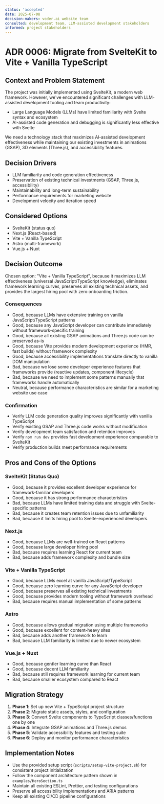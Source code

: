 ```yaml
---
status: 'accepted'
date: 2025-07-08
decision-makers: voder.ai website team
consulted: development team, LLM-assisted development stakeholders
informed: project stakeholders
---
```


# ADR 0006: Migrate from SvelteKit to Vite + Vanilla TypeScript

## Context and Problem Statement

The project was initially implemented using SvelteKit, a modern web framework. However, we've encountered significant challenges with LLM-assisted development tooling and team productivity:

- Large Language Models (LLMs) have limited familiarity with Svelte syntax and ecosystem
- AI-assisted code generation and debugging is significantly less effective with Svelte

We need a technology stack that maximizes AI-assisted development effectiveness while maintaining our existing investments in animations (GSAP), 3D elements (Three.js), and accessibility features.

## Decision Drivers

- LLM familiarity and code generation effectiveness
- Preservation of existing technical investments (GSAP, Three.js, accessibility)
- Maintainability and long-term sustainability
- Performance requirements for marketing website
- Development velocity and iteration speed

## Considered Options

- SvelteKit (status quo)
- Next.js (React-based)
- Vite + Vanilla TypeScript
- Astro (multi-framework)
- Vue.js + Nuxt

## Decision Outcome

Chosen option: "Vite + Vanilla TypeScript", because it maximizes LLM effectiveness (universal JavaScript/TypeScript knowledge), eliminates framework learning curves, preserves all existing technical assets, and provides the largest hiring pool with zero onboarding friction.

### Consequences

- Good, because LLMs have extensive training on vanilla JavaScript/TypeScript patterns
- Good, because any JavaScript developer can contribute immediately without framework-specific training
- Good, because all existing GSAP animations and Three.js code can be preserved as-is
- Good, because Vite provides modern development experience (HMR, fast builds) without framework complexity
- Good, because accessibility implementations translate directly to vanilla DOM manipulation
- Bad, because we lose some developer experience features that frameworks provide (reactive updates, component lifecycle)
- Bad, because we need to implement some patterns manually that frameworks handle automatically
- Neutral, because performance characteristics are similar for a marketing website use case

### Confirmation

- Verify LLM code generation quality improves significantly with vanilla TypeScript
- Verify existing GSAP and Three.js code works without modification
- Verify development team satisfaction and retention improves
- Verify `npm run dev` provides fast development experience comparable to SvelteKit
- Verify production builds meet performance requirements

## Pros and Cons of the Options

### SvelteKit (Status Quo)

- Good, because it provides excellent developer experience for framework-familiar developers
- Good, because it has strong performance characteristics
- Bad, because LLMs have limited training data and struggle with Svelte-specific patterns
- Bad, because it creates team retention issues due to unfamiliarity
- Bad, because it limits hiring pool to Svelte-experienced developers

### Next.js

- Good, because LLMs are well-trained on React patterns
- Good, because large developer hiring pool
- Bad, because requires learning React for current team
- Bad, because adds framework complexity and bundle size

### Vite + Vanilla TypeScript

- Good, because LLMs excel at vanilla JavaScript/TypeScript
- Good, because zero learning curve for any JavaScript developer
- Good, because preserves all existing technical investments
- Good, because provides modern tooling without framework overhead
- Bad, because requires manual implementation of some patterns

### Astro

- Good, because allows gradual migration using multiple frameworks
- Good, because excellent for content-heavy sites
- Bad, because adds another framework to learn
- Bad, because LLM familiarity is limited due to newer ecosystem

### Vue.js + Nuxt

- Good, because gentler learning curve than React
- Good, because decent LLM familiarity
- Bad, because still requires framework learning for current team
- Bad, because smaller ecosystem compared to React

## Migration Strategy

1. **Phase 1**: Set up new Vite + TypeScript project structure
2. **Phase 2**: Migrate static assets, styles, and configuration
3. **Phase 3**: Convert Svelte components to TypeScript classes/functions one by one
4. **Phase 4**: Integrate GSAP animations and Three.js demos
5. **Phase 5**: Validate accessibility features and testing suite
6. **Phase 6**: Deploy and monitor performance characteristics

## Implementation Notes

- Use the provided setup script (`scripts/setup-vite-project.sh`) for consistent project initialization
- Follow the component architecture pattern shown in `examples/HeroSection.ts`
- Maintain all existing ESLint, Prettier, and testing configurations
- Preserve all accessibility implementations and ARIA patterns
- Keep all existing CI/CD pipeline configurations
